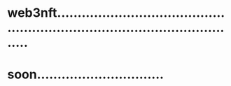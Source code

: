 # web3nft...................................................................................................
# soon...............................
